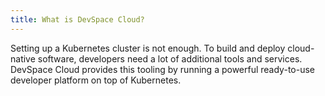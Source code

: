 ```yaml
---
title: What is DevSpace Cloud?
---
```


Setting up a Kubernetes cluster is not enough. To build and deploy cloud-native software, developers need a lot of additional tools and services. DevSpace Cloud provides this tooling by running a powerful ready-to-use developer platform on top of Kubernetes.
